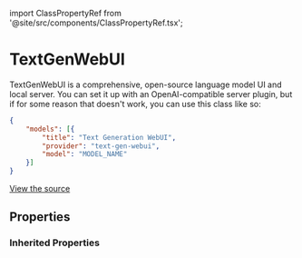import ClassPropertyRef from '@site/src/components/ClassPropertyRef.tsx';

# TextGenWebUI

TextGenWebUI is a comprehensive, open-source language model UI and local server. You can set it up with an OpenAI-compatible server plugin, but if for some reason that doesn't work, you can use this class like so:

```json title="~/.continue/config.json"
{
    "models": [{
        "title": "Text Generation WebUI",
        "provider": "text-gen-webui",
        "model": "MODEL_NAME"
    }]
}
```

[View the source](https://github.com/continuedev/continue/blob/main/server/continuedev/libs/llm/text_gen_webui.py)

## Properties

<ClassPropertyRef name='streaming_url' details='{&quot;title&quot;: &quot;Streaming Url&quot;, &quot;description&quot;: &quot;URL of your TextGenWebUI streaming server (separate from main server URL)&quot;, &quot;default&quot;: &quot;http://localhost:5005&quot;, &quot;type&quot;: &quot;string&quot;}' required={false} default="http://localhost:5005"/>


### Inherited Properties

<ClassPropertyRef name='title' details='{&quot;title&quot;: &quot;Title&quot;, &quot;description&quot;: &quot;A title that will identify this model in the model selection dropdown&quot;, &quot;type&quot;: &quot;string&quot;}' required={false} default=""/>
<ClassPropertyRef name='unique_id' details='{&quot;title&quot;: &quot;Unique Id&quot;, &quot;description&quot;: &quot;The unique ID of the user.&quot;, &quot;type&quot;: &quot;string&quot;}' required={false} default=""/>
<ClassPropertyRef name='model' details='{&quot;title&quot;: &quot;Model&quot;, &quot;description&quot;: &quot;The name of the model to be used (e.g. gpt-4, codellama)&quot;, &quot;default&quot;: &quot;text-gen-webui&quot;, &quot;type&quot;: &quot;string&quot;}' required={false} default="text-gen-webui"/>
<ClassPropertyRef name='system_message' details='{&quot;title&quot;: &quot;System Message&quot;, &quot;description&quot;: &quot;A system message that will always be followed by the LLM&quot;, &quot;type&quot;: &quot;string&quot;}' required={false} default=""/>
<ClassPropertyRef name='context_length' details='{&quot;title&quot;: &quot;Context Length&quot;, &quot;description&quot;: &quot;The maximum context length of the LLM in tokens, as counted by count_tokens.&quot;, &quot;default&quot;: 2048, &quot;type&quot;: &quot;integer&quot;}' required={false} default="2048"/>
<ClassPropertyRef name='completion_options' details='{&quot;title&quot;: &quot;Completion Options&quot;, &quot;description&quot;: &quot;Options for the completion endpoint. Read more about the completion options in the documentation.&quot;, &quot;default&quot;: {&quot;temperature&quot;: null, &quot;top_p&quot;: null, &quot;top_k&quot;: null, &quot;presence_penalty&quot;: null, &quot;frequency_penalty&quot;: null, &quot;stop&quot;: null, &quot;max_tokens&quot;: 600}, &quot;allOf&quot;: [{&quot;$ref&quot;: &quot;#/definitions/BaseCompletionOptions&quot;}]}' required={false} default="{&#x27;temperature&#x27;: None, &#x27;top_p&#x27;: None, &#x27;top_k&#x27;: None, &#x27;presence_penalty&#x27;: None, &#x27;frequency_penalty&#x27;: None, &#x27;stop&#x27;: None, &#x27;max_tokens&#x27;: 600}"/>
<ClassPropertyRef name='request_options' details='{&quot;title&quot;: &quot;Request Options&quot;, &quot;description&quot;: &quot;Options for the HTTP request to the LLM.&quot;, &quot;default&quot;: {&quot;timeout&quot;: 300, &quot;verify_ssl&quot;: null, &quot;ca_bundle_path&quot;: null, &quot;proxy&quot;: null, &quot;headers&quot;: null}, &quot;allOf&quot;: [{&quot;$ref&quot;: &quot;#/definitions/RequestOptions&quot;}]}' required={false} default="{&#x27;timeout&#x27;: 300, &#x27;verify_ssl&#x27;: None, &#x27;ca_bundle_path&#x27;: None, &#x27;proxy&#x27;: None, &#x27;headers&#x27;: None}"/>
<ClassPropertyRef name='prompt_templates' details='{&quot;title&quot;: &quot;Prompt Templates&quot;, &quot;description&quot;: &quot;A dictionary of prompt templates that can be used to customize the behavior of the LLM in certain situations. For example, set the \&quot;edit\&quot; key in order to change the prompt that is used for the /edit slash command. Each value in the dictionary is a string templated in mustache syntax, and filled in at runtime with the variables specific to the situation. See the documentation for more information.&quot;, &quot;default&quot;: {}, &quot;type&quot;: &quot;object&quot;}' required={false} default="{}"/>
<ClassPropertyRef name='api_key' details='{&quot;title&quot;: &quot;Api Key&quot;, &quot;description&quot;: &quot;The API key for the LLM provider.&quot;, &quot;type&quot;: &quot;string&quot;}' required={false} default=""/>
<ClassPropertyRef name='api_base' details='{&quot;title&quot;: &quot;Api Base&quot;, &quot;description&quot;: &quot;URL of your TextGenWebUI server&quot;, &quot;default&quot;: &quot;http://localhost:5000&quot;, &quot;type&quot;: &quot;string&quot;}' required={false} default="http://localhost:5000"/>
